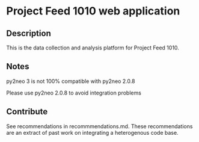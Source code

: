 # Project Feed 1010 web application

## Description

This is the data collection and analysis platform for Project Feed 1010.

## Notes

py2neo 3 is not 100% compatible with py2neo 2.0.8

Please use py2neo 2.0.8 to avoid integration problems

## Contribute

See recommendations in recommmendations.md. These recommendations are an
extract of past work on integrating a heterogenous code base.
